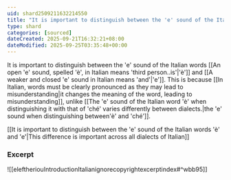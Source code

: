 ```yaml
---
uid: shard2509211632214550
title: "It is important to distinguish between the 'e' sound of the Italian words 'è' and 'e'"
type: shard
categories: [sourced]
dateCreated: 2025-09-21T16:32:21+08:00
dateModified: 2025-09-25T03:35:48+00:00
---
```

It is important to distinguish between the 'e' sound of the Italian words [[An open 'e' sound, spelled 'è', in Italian means 'third person..is'|'è']] and [[A weaker and closed 'e' sound in Italian means 'and'|'e']]. This is because [[In Italian, words must be clearly pronounced as they may lead to misunderstanding|it changes the meaning of the word, leading to misunderstanding]], unlike [[The 'e' sound of the Italian word 'è' when distinguishing it with that of 'ché' varies differently between dialects.|the 'e' sound when distinguishing between'è' and 'ché']].

[[It is important to distinguish between the 'e' sound of the Italian words 'è' and 'e'|This difference is important across all dialects of Italian]]
### Excerpt
![[eleftheriouIntroductionItalianignorecopyrightexcerptindex#^wbb95]] 